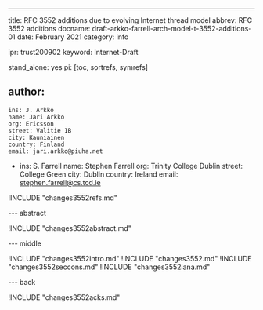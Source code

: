 ---
title: RFC 3552 additions due to evolving Internet thread model
abbrev: RFC 3552 additions
docname: draft-arkko-farrell-arch-model-t-3552-additions-01
date: February 2021
category: info

ipr: trust200902
keyword: Internet-Draft

stand_alone: yes
pi: [toc, sortrefs, symrefs]

author:
  -
    ins: J. Arkko
    name: Jari Arkko
    org: Ericsson
    street: Valitie 1B
    city: Kauniainen
    country: Finland
    email: jari.arkko@piuha.net

  -
    ins: S. Farrell
    name: Stephen Farrell
    org: Trinity College Dublin
    street: College Green
    city: Dublin
    country: Ireland
    email: stephen.farrell@cs.tcd.ie

!INCLUDE "changes3552refs.md"

--- abstract

!INCLUDE "changes3552abstract.md"

--- middle

!INCLUDE "changes3552intro.md"
!INCLUDE "changes3552.md"
!INCLUDE "changes3552seccons.md"
!INCLUDE "changes3552iana.md"

--- back

!INCLUDE "changes3552acks.md"

